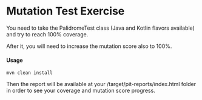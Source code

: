 # Mutation Test Exercise

You need to take the PalidromeTest class (Java and Kotlin flavors available) and try to reach 100% coverage.

After it, you will need to increase the mutation score also to 100%.

#### Usage

``` mvn clean install ```

Then the report will be available at your /target/pit-reports/index.html folder in order to see your coverage and mutation score progress.
